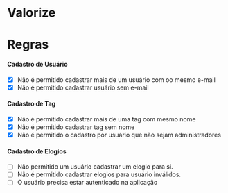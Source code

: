 # Valorize

# Regras
#### Cadastro de Usuário
- [x] Não é permitido cadastrar mais de um usuário com oo mesmo e-mail
- [x] Não é permitido cadastrar usuário sem e-mail

#### Cadastro de Tag
- [x] Não é permitido cadastrar mais de uma tag com mesmo nome
- [x] Não é permitido cadastrar tag sem nome
- [x] Não é permitido o cadastro por usuário que não sejam administradores

#### Cadastro de Elogios
- [ ] Não permitido um usuário cadastrar um elogio para si.
- [ ] Não é permitido cadastrar elogios para usuário inválidos.
- [ ] O usuário precisa estar autenticado na aplicação